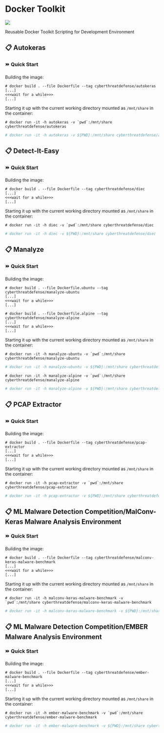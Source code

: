 # Docker Toolkit
[<img src="https://img.shields.io/badge/dockerhub-Docker_Toolkit-blue.svg?logo=Docker">](https://hub.docker.com/u/cyberthreatdefense)

Reusable Docker Toolkit Scripting for Development Environment

## :clipboard: Autokeras

### :fast_forward: Quick Start

Building the image:

```console
# docker build . --file Dockerfile --tag cyberthreatdefense/autokeras
[...]
<<<wait for a while>>>
[...]
```

Starting it up with the current working directory mounted as `/mnt/share` in the container:

```console
# docker run -it -h autokeras -v `pwd`:/mnt/share cyberthreatdefense/autokeras
```
```powershell
# docker run -it -h autokeras -v ${PWD}:/mnt/share cyberthreatdefense/autokeras
```

## :clipboard: Detect-It-Easy

### :fast_forward: Quick Start

Building the image:

```console
# docker build . --file Dockerfile --tag cyberthreatdefense/diec
[...]
<<<wait for a while>>>
[...]
```

Starting it up with the current working directory mounted as `/mnt/share` in the container:

```console
# docker run -it -h diec -v `pwd`:/mnt/share cyberthreatdefense/diec
```
```powershell
# docker run -it -h diec -v ${PWD}:/mnt/share cyberthreatdefense/diec
```

## :clipboard: Manalyze

### :fast_forward: Quick Start

Building the image:

```console
# docker build . --file Dockerfile.ubuntu --tag cyberthreatdefense/manalyze-ubuntu
[...]
<<<wait for a while>>>
[...]
```
```console
# docker build . --file Dockerfile.alpine --tag cyberthreatdefense/manalyze-alpine
[...]
<<<wait for a while>>>
[...]
```

Starting it up with the current working directory mounted as `/mnt/share` in the container:

```console
# docker run -it -h manalyze-ubuntu -v `pwd`:/mnt/share cyberthreatdefense/manalyze-ubuntu
```
```powershell
# docker run -it -h manalyze-ubuntu -v ${PWD}:/mnt/share cyberthreatdefense/manalyze-ubuntu
```
```console
# docker run -it -h manalyze-alpine -v `pwd`:/mnt/share cyberthreatdefense/manalyze-alpine
```
```powershell
# docker run -it -h manalyze-alpine -v ${PWD}:/mnt/share cyberthreatdefense/manalyze-alpine
```

## :clipboard: PCAP Extractor

### :fast_forward: Quick Start

Building the image:

```console
# docker build . --file Dockerfile --tag cyberthreatdefense/pcap-extractor
[...]
<<<wait for a while>>>
[...]
```

Starting it up with the current working directory mounted as `/mnt/share` in the container:

```console
# docker run -it -h pcap-extractor -v `pwd`:/mnt/share cyberthreatdefense/pcap-extractor
```
```powershell
# docker run -it -h pcap-extractor -v ${PWD}:/mnt/share cyberthreatdefense/pcap-extractor
```

## :clipboard: ML Malware Detection Competition/MalConv-Keras Malware Analysis Environment

### :fast_forward: Quick Start

Building the image:

```console
# docker build . --file Dockerfile --tag cyberthreatdefense/malconv-keras-malware-benchmark
[...]
<<<wait for a while>>>
[...]
```

Starting it up with the current working directory mounted as `/mnt/share` in the container:

```console
# docker run -it -h malconv-keras-malware-benchmark -v `pwd`:/mnt/share cyberthreatdefense/malconv-keras-malware-benchmark
```
```powershell
# docker run -it -h malconv-keras-malware-benchmark -v ${PWD}:/mnt/share cyberthreatdefense/malconv-keras-malware-benchmark
```


## :clipboard: ML Malware Detection Competition/EMBER Malware Analysis Environment

### :fast_forward: Quick Start

Building the image:

```console
# docker build . --file Dockerfile --tag cyberthreatdefense/ember-malware-benchmark
[...]
<<<wait for a while>>>
[...]
```

Starting it up with the current working directory mounted as `/mnt/share` in the container:

```console
# docker run -it -h ember-malware-benchmark -v `pwd`:/mnt/share cyberthreatdefense/ember-malware-benchmark
```
```powershell
# docker run -it -h ember-malware-benchmark -v ${PWD}:/mnt/share cyberthreatdefense/ember-malware-benchmark
```